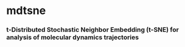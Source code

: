 # mdtsne
### t-Distributed Stochastic Neighbor Embedding (t-SNE) for analysis of molecular dynamics trajectories


